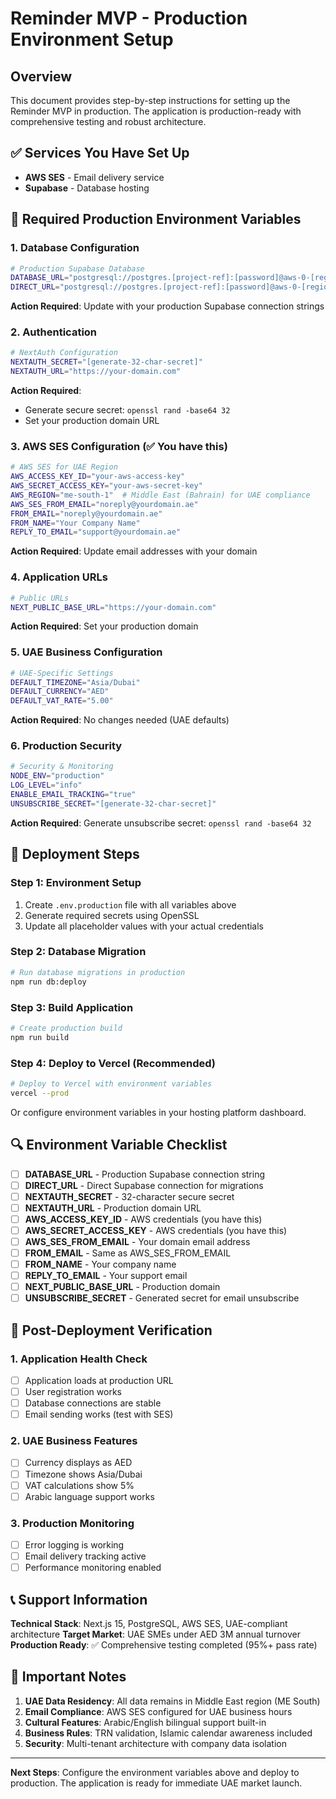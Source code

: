 # Reminder MVP - Production Environment Setup

## Overview

This document provides step-by-step instructions for setting up the Reminder MVP in production. The application is production-ready with comprehensive testing and robust architecture.

## ✅ Services You Have Set Up
- **AWS SES** - Email delivery service
- **Supabase** - Database hosting

## 🔧 Required Production Environment Variables

### 1. Database Configuration
```bash
# Production Supabase Database
DATABASE_URL="postgresql://postgres.[project-ref]:[password]@aws-0-[region].pooler.supabase.com:6543/postgres?pgbouncer=true"
DIRECT_URL="postgresql://postgres.[project-ref]:[password]@aws-0-[region].pooler.supabase.com:5432/postgres"
```

**Action Required**: Update with your production Supabase connection strings

### 2. Authentication
```bash
# NextAuth Configuration
NEXTAUTH_SECRET="[generate-32-char-secret]"
NEXTAUTH_URL="https://your-domain.com"
```

**Action Required**: 
- Generate secure secret: `openssl rand -base64 32`
- Set your production domain URL

### 3. AWS SES Configuration (✅ You have this)
```bash
# AWS SES for UAE Region
AWS_ACCESS_KEY_ID="your-aws-access-key"
AWS_SECRET_ACCESS_KEY="your-aws-secret-key"
AWS_REGION="me-south-1"  # Middle East (Bahrain) for UAE compliance
AWS_SES_FROM_EMAIL="noreply@yourdomain.ae"
FROM_EMAIL="noreply@yourdomain.ae"
FROM_NAME="Your Company Name"
REPLY_TO_EMAIL="support@yourdomain.ae"
```

**Action Required**: Update email addresses with your domain

### 4. Application URLs
```bash
# Public URLs
NEXT_PUBLIC_BASE_URL="https://your-domain.com"
```

**Action Required**: Set your production domain

### 5. UAE Business Configuration
```bash
# UAE-Specific Settings
DEFAULT_TIMEZONE="Asia/Dubai"
DEFAULT_CURRENCY="AED"
DEFAULT_VAT_RATE="5.00"
```

**Action Required**: No changes needed (UAE defaults)

### 6. Production Security
```bash
# Security & Monitoring
NODE_ENV="production"
LOG_LEVEL="info"
ENABLE_EMAIL_TRACKING="true"
UNSUBSCRIBE_SECRET="[generate-32-char-secret]"
```

**Action Required**: Generate unsubscribe secret: `openssl rand -base64 32`

## 🚀 Deployment Steps

### Step 1: Environment Setup
1. Create `.env.production` file with all variables above
2. Generate required secrets using OpenSSL
3. Update all placeholder values with your actual credentials

### Step 2: Database Migration
```bash
# Run database migrations in production
npm run db:deploy
```

### Step 3: Build Application
```bash
# Create production build
npm run build
```

### Step 4: Deploy to Vercel (Recommended)
```bash
# Deploy to Vercel with environment variables
vercel --prod
```

Or configure environment variables in your hosting platform dashboard.

## 🔍 Environment Variable Checklist

- [ ] **DATABASE_URL** - Production Supabase connection string
- [ ] **DIRECT_URL** - Direct Supabase connection for migrations  
- [ ] **NEXTAUTH_SECRET** - 32-character secure secret
- [ ] **NEXTAUTH_URL** - Production domain URL
- [ ] **AWS_ACCESS_KEY_ID** - AWS credentials (you have this)
- [ ] **AWS_SECRET_ACCESS_KEY** - AWS credentials (you have this)
- [ ] **AWS_SES_FROM_EMAIL** - Your domain email address
- [ ] **FROM_EMAIL** - Same as AWS_SES_FROM_EMAIL
- [ ] **FROM_NAME** - Your company name
- [ ] **REPLY_TO_EMAIL** - Your support email
- [ ] **NEXT_PUBLIC_BASE_URL** - Production domain
- [ ] **UNSUBSCRIBE_SECRET** - Generated secret for email unsubscribe

## 🎯 Post-Deployment Verification

### 1. Application Health Check
- [ ] Application loads at production URL
- [ ] User registration works
- [ ] Database connections are stable
- [ ] Email sending works (test with SES)

### 2. UAE Business Features
- [ ] Currency displays as AED
- [ ] Timezone shows Asia/Dubai
- [ ] VAT calculations show 5%
- [ ] Arabic language support works

### 3. Production Monitoring
- [ ] Error logging is working
- [ ] Email delivery tracking active
- [ ] Performance monitoring enabled

## 📞 Support Information

**Technical Stack**: Next.js 15, PostgreSQL, AWS SES, UAE-compliant architecture
**Target Market**: UAE SMEs under AED 3M annual turnover
**Production Ready**: ✅ Comprehensive testing completed (95%+ pass rate)

## 🚨 Important Notes

1. **UAE Data Residency**: All data remains in Middle East region (ME South)
2. **Email Compliance**: AWS SES configured for UAE business hours
3. **Cultural Features**: Arabic/English bilingual support built-in
4. **Business Rules**: TRN validation, Islamic calendar awareness included
5. **Security**: Multi-tenant architecture with company data isolation

---

**Next Steps**: Configure the environment variables above and deploy to production. The application is ready for immediate UAE market launch.